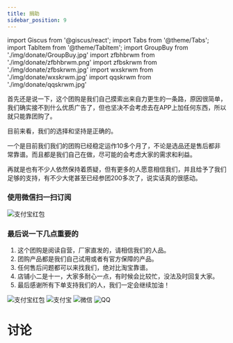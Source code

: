 ```yaml
---
title: 捐助
sidebar_position: 9
---
```

import Giscus from '@giscus/react';
import Tabs from '@theme/Tabs';
import TabItem from '@theme/TabItem';
import GroupBuy from './img/donate/GroupBuy.jpg'
import zfbhbrwm from './img/donate/zfbhbrwm.png'
import zfbskrwm from './img/donate/zfbskrwm.jpg'
import wxskrwm from './img/donate/wxskrwm.jpg'
import qqskrwm from './img/donate/qqskrwm.jpg'


<Tabs>

<TabItem value="GroupBuy" label="团购" default>
    <p>首先还是说一下，这个团购是我们自己摸索出来自力更生的一条路，原因很简单，我们确实接不到什么优质广告了，但也坚决不会考虑去在APP上加任何东西，所以就只能靠团购了。</p>
    <p>目前来看，我们的选择和坚持是正确的。</p>
    <p>一个是目前我们我们的团购已经稳定运作10多个月了，不论是选品还是售后都非常靠谱。而且都是我们自己在做，尽可能的会考虑大家的需求和利益。</p>
    <p>再就是也有不少人依然保持着质疑，但有更多的人愿意相信我们，并且给予了我们足够的支持，有不少大佬甚至已经参团200多次了，说实话真的很感动。</p>
  <h3>使用微信扫一扫订阅</h3>
    <img
    src={GroupBuy}
    alt="支付宝红包"
    />
  <h3>最后说一下几点重要的</h3>
  <ol>
    <li>这个团购是阅读自营，厂家直发的，请相信我们的人品。</li>
    <li>团购产品都是我们自己试用或者有官方保障的产品。</li>
    <li>任何售后问题都可以来找我们，绝对比淘宝靠谱。</li>
    <li>店铺小二是十一，大家多耐心一点，有时候会比较忙，没法及时回复大家。</li>
    <li>最后感谢所有下单支持我们的人，我们一定会继续加油！</li>
  </ol> 
</TabItem>

<TabItem value="zfbhbrwm" label="红包" default>
  <img
  src={zfbhbrwm}
  alt="支付宝红包"
  />
</TabItem>

<TabItem value="zfbskrwm" label="支付宝" default>
  <img
  src={zfbskrwm}
  alt="支付宝"
  />
</TabItem>

<TabItem value="wxskrwm" label="微信" default>
  <img
  src={wxskrwm}
  alt="微信"
  />
</TabItem>

<TabItem value="qqskrwm" label="QQ" default>
  <img
  src={qqskrwm}
  alt="QQ"
  />
</TabItem>

</Tabs>

# 讨论

<Giscus
  id="comments"
  repo="gedoor/gedoor.github.io"
  repoId="MDEwOlJlcG9zaXRvcnkxNjExMjczMjM"
  category="General"
  categoryId="DIC_kwDOCZqbm84CQvbE"
  mapping="title"
  term="Comments"
  reactionsEnabled="1"
  emitMetadata="0"
  inputPosition="top"
  theme="preferred_color_scheme"
  lang="zh-CN"
  loading="lazy"
/>